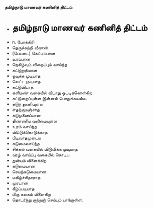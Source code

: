 **தமிழ்நாடு மாணவர் கணினித் திட்டம்**
- # தமிழ்நாடு மாணவர் கணினித் திட்டம்
- n. போக்கிரி
- தெருச்சுற்றி வீணன்
- (பெயடை) கெட்டிப்பான
- உரப்பான
- நெகிழ்வும் விறைப்பும் வாய்ந்த
- கட்டுறுதியான
- ஒடிக்க முடியாத
- வெட்ட முடியாத
- கட்டுவிடாத
- களிமண் வகையில் விடாது ஒட்டிக்கொள்கிற
- கட்டுறைப்புள்ள இன்னல் பொறுக்கவல்ல
- கடுந் துணிவுள்ள
- எதற்குமஞ்சாத
- கடுமுனைப்பான
- திண்ணிய வலிமையுள்ள
- உரம் வாய்ந்த
- விட்டுக்கொடுக்காத
- பிடிவாதமுடைய
- கடுமைவாய்ந்த
- சிக்கல் வகையில் விடுவிக்க முடியாத
- ஊழ் வாய்ப்பு வகையில் கொடிய
- துன்பம் விளைக்கிற
- கடுமையான
- செயற்கடுமையான
- மகிழ்ச்சிதாராத
- முரடான
- கீழ்ப்படியாத
- மிகு கலகம் விளைகிற
- தொடர்ந்து குற்றஞ் செய்யும் பாங்குள்ள.

